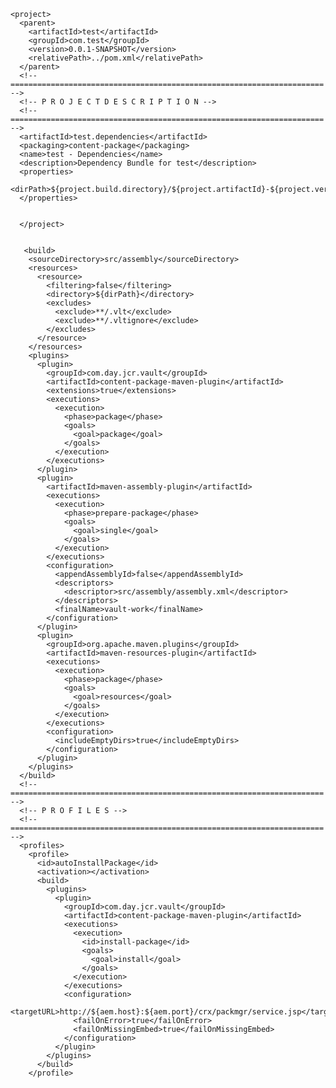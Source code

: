     <project>
      <parent>
        <artifactId>test</artifactId>
        <groupId>com.test</groupId>
        <version>0.0.1-SNAPSHOT</version>
        <relativePath>../pom.xml</relativePath>
      </parent>
      <!-- ====================================================================== -->
      <!-- P R O J E C T D E S C R I P T I O N -->
      <!-- ====================================================================== -->
      <artifactId>test.dependencies</artifactId>
      <packaging>content-package</packaging>
      <name>test - Dependencies</name>
      <description>Dependency Bundle for test</description>
      <properties>
        <dirPath>${project.build.directory}/${project.artifactId}-${project.version}/jcr_root</dirPath>
      </properties>


      </project>


       <build>
        <sourceDirectory>src/assembly</sourceDirectory>
        <resources>
          <resource>
            <filtering>false</filtering>
            <directory>${dirPath}</directory>
            <excludes>
              <exclude>**/.vlt</exclude>
              <exclude>**/.vltignore</exclude>
            </excludes>
          </resource>
        </resources>
        <plugins>
          <plugin>
            <groupId>com.day.jcr.vault</groupId>
            <artifactId>content-package-maven-plugin</artifactId>
            <extensions>true</extensions>
            <executions>
              <execution>
                <phase>package</phase>
                <goals>
                  <goal>package</goal>
                </goals>
              </execution>
            </executions>
          </plugin>
          <plugin>
            <artifactId>maven-assembly-plugin</artifactId>
            <executions>
              <execution>
                <phase>prepare-package</phase>
                <goals>
                  <goal>single</goal>
                </goals>
              </execution>
            </executions>
            <configuration>
              <appendAssemblyId>false</appendAssemblyId>
              <descriptors>
                <descriptor>src/assembly/assembly.xml</descriptor>
              </descriptors>
              <finalName>vault-work</finalName>
            </configuration>
          </plugin>
          <plugin>
            <groupId>org.apache.maven.plugins</groupId>
            <artifactId>maven-resources-plugin</artifactId>
            <executions>
              <execution>
                <phase>package</phase>
                <goals>
                  <goal>resources</goal>
                </goals>
              </execution>
            </executions>
            <configuration>
              <includeEmptyDirs>true</includeEmptyDirs>
            </configuration>
          </plugin>
        </plugins>
      </build>
      <!-- ====================================================================== -->
      <!-- P R O F I L E S -->
      <!-- ====================================================================== -->
      <profiles>
        <profile>
          <id>autoInstallPackage</id>
          <activation></activation>
          <build>
            <plugins>
              <plugin>
                <groupId>com.day.jcr.vault</groupId>
                <artifactId>content-package-maven-plugin</artifactId>
                <executions>
                  <execution>
                    <id>install-package</id>
                    <goals>
                      <goal>install</goal>
                    </goals>
                  </execution>
                </executions>
                <configuration>
                  <targetURL>http://${aem.host}:${aem.port}/crx/packmgr/service.jsp</targetURL>
                  <failOnError>true</failOnError>
                  <failOnMissingEmbed>true</failOnMissingEmbed>
                </configuration>
              </plugin>
            </plugins>
          </build>
        </profile>
  </project>
